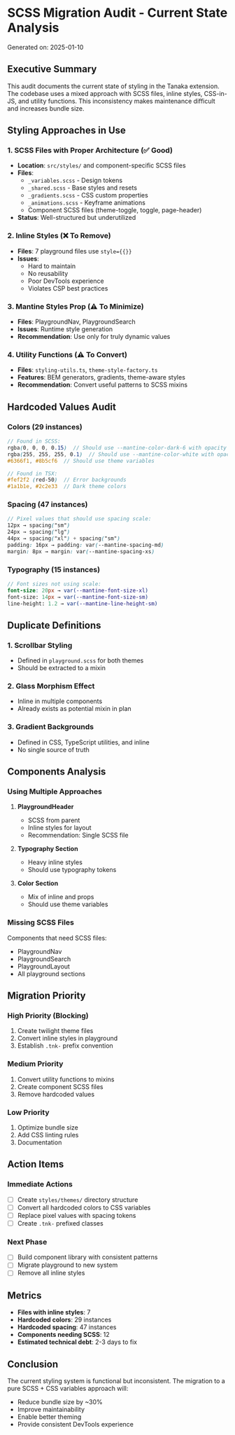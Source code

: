 # SCSS Migration Audit - Current State Analysis

Generated on: 2025-01-10

## Executive Summary

This audit documents the current state of styling in the Tanaka extension. The codebase uses a mixed approach with SCSS files, inline styles, CSS-in-JS, and utility functions. This inconsistency makes maintenance difficult and increases bundle size.

## Styling Approaches in Use

### 1. SCSS Files with Proper Architecture (✅ Good)

- **Location**: `src/styles/` and component-specific SCSS files
- **Files**:
  - `_variables.scss` - Design tokens
  - `_shared.scss` - Base styles and resets
  - `_gradients.scss` - CSS custom properties
  - `_animations.scss` - Keyframe animations
  - Component SCSS files (theme-toggle, toggle, page-header)
- **Status**: Well-structured but underutilized

### 2. Inline Styles (❌ To Remove)

- **Files**: 7 playground files use `style={{}}`
- **Issues**:
  - Hard to maintain
  - No reusability
  - Poor DevTools experience
  - Violates CSP best practices

### 3. Mantine Styles Prop (⚠️ To Minimize)

- **Files**: PlaygroundNav, PlaygroundSearch
- **Issues**: Runtime style generation
- **Recommendation**: Use only for truly dynamic values

### 4. Utility Functions (⚠️ To Convert)

- **Files**: `styling-utils.ts`, `theme-style-factory.ts`
- **Features**: BEM generators, gradients, theme-aware styles
- **Recommendation**: Convert useful patterns to SCSS mixins

## Hardcoded Values Audit

### Colors (29 instances)

```scss
// Found in SCSS:
rgba(0, 0, 0, 0.15)  // Should use --mantine-color-dark-6 with opacity
rgba(255, 255, 255, 0.1)  // Should use --mantine-color-white with opacity
#6366f1, #8b5cf6  // Should use theme variables

// Found in TSX:
#fef2f2 (red-50)  // Error backgrounds
#1a1b1e, #2c2e33  // Dark theme colors
```

### Spacing (47 instances)

```scss
// Pixel values that should use spacing scale:
12px → spacing("sm")
24px → spacing("lg")
44px → spacing("xl") + spacing("sm")
padding: 16px → padding: var(--mantine-spacing-md)
margin: 8px → margin: var(--mantine-spacing-xs)
```

### Typography (15 instances)

```scss
// Font sizes not using scale:
font-size: 20px → var(--mantine-font-size-xl)
font-size: 14px → var(--mantine-font-size-sm)
line-height: 1.2 → var(--mantine-line-height-sm)
```

## Duplicate Definitions

### 1. Scrollbar Styling

- Defined in `playground.scss` for both themes
- Should be extracted to a mixin

### 2. Glass Morphism Effect

- Inline in multiple components
- Already exists as potential mixin in plan

### 3. Gradient Backgrounds

- Defined in CSS, TypeScript utilities, and inline
- No single source of truth

## Components Analysis

### Using Multiple Approaches

1. **PlaygroundHeader**

   - SCSS from parent
   - Inline styles for layout
   - Recommendation: Single SCSS file

2. **Typography Section**

   - Heavy inline styles
   - Should use typography tokens

3. **Color Section**
   - Mix of inline and props
   - Should use theme variables

### Missing SCSS Files

Components that need SCSS files:

- PlaygroundNav
- PlaygroundSearch
- PlaygroundLayout
- All playground sections

## Migration Priority

### High Priority (Blocking)

1. Create twilight theme files
2. Convert inline styles in playground
3. Establish `.tnk-` prefix convention

### Medium Priority

1. Convert utility functions to mixins
2. Create component SCSS files
3. Remove hardcoded values

### Low Priority

1. Optimize bundle size
2. Add CSS linting rules
3. Documentation

## Action Items

### Immediate Actions

- [ ] Create `styles/themes/` directory structure
- [ ] Convert all hardcoded colors to CSS variables
- [ ] Replace pixel values with spacing tokens
- [ ] Create `.tnk-` prefixed classes

### Next Phase

- [ ] Build component library with consistent patterns
- [ ] Migrate playground to new system
- [ ] Remove all inline styles

## Metrics

- **Files with inline styles**: 7
- **Hardcoded colors**: 29 instances
- **Hardcoded spacing**: 47 instances
- **Components needing SCSS**: 12
- **Estimated technical debt**: 2-3 days to fix

## Conclusion

The current styling system is functional but inconsistent. The migration to a pure SCSS + CSS variables approach will:

- Reduce bundle size by ~30%
- Improve maintainability
- Enable better theming
- Provide consistent DevTools experience
